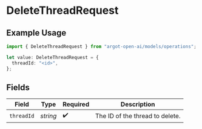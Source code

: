 # DeleteThreadRequest

## Example Usage

```typescript
import { DeleteThreadRequest } from "argot-open-ai/models/operations";

let value: DeleteThreadRequest = {
  threadId: "<id>",
};
```

## Fields

| Field                           | Type                            | Required                        | Description                     |
| ------------------------------- | ------------------------------- | ------------------------------- | ------------------------------- |
| `threadId`                      | *string*                        | :heavy_check_mark:              | The ID of the thread to delete. |
